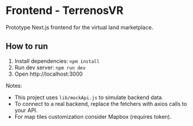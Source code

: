 # Frontend - TerrenosVR

Prototype Next.js frontend for the virtual land marketplace.

## How to run

1. Install dependencies: `npm install`
2. Run dev server: `npm run dev`
3. Open http://localhost:3000

Notes:
- This project uses `lib/mockApi.js` to simulate backend data.
- To connect to a real backend, replace the fetchers with axios calls to your API.
- For map tiles customization consider Mapbox (requires token).
